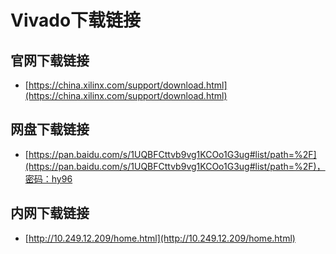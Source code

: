 # Vivado下载链接

## 官网下载链接

- [https://china.xilinx.com/support/download.html](https://china.xilinx.com/support/download.html)

## 网盘下载链接

- [https://pan.baidu.com/s/1UQBFCttvb9vg1KCOo1G3ug#list/path=%2F](https://pan.baidu.com/s/1UQBFCttvb9vg1KCOo1G3ug#list/path=%2F)，密码：hy96

## 内网下载链接

- [http://10.249.12.209/home.html](http://10.249.12.209/home.html)
